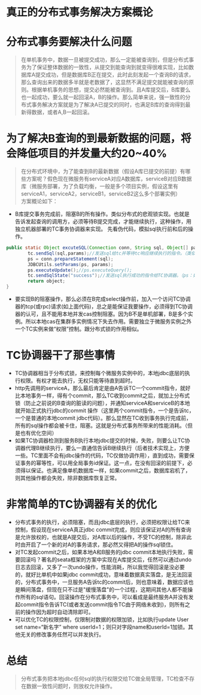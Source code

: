 # 真正的分布式事务解决方案概论

# 分布式事务要解决什么问题
>在单机事务中，数据一旦被提交成功，那么一定能被查询到，但是分布式事务为了保证整体数据的一致性，从提交到能查询到就变得很难实现，比如数据库A提交成功，但是数据库B正在提交，此时此刻发起一个查询B的请求，那么查询出来的数据多半就是老数据了，这显然不满足提交就能被查询的原则。根据单机事务的思想，提交必然能被查询到。且A库提交后，B库要么也一起成功，要么就一起回滚A，B的操作。那么简单来说，强一致性的分布式事务解决方案就是为了解决A已提交的同时，也满足B库的查询得到最新得数据，或者A,B一起回滚。

# 为了解决B查询的到最新数据的问题，将会降低项目的并发量大约20~40%

>在分布式环境中，为了能查到B的最新数据（假设A库已提交的前提）有哪些方案呢？假色现在微服务有serviceA对应A数据库，serviceB对应B数据库（微服务部署，为了负载均衡，一般是多个项目实例，假设这里有serviceA1，serviceA2，serviceB1，serviceB2这么多个部署实例）  
方案概论如下：  
- B库提交事务完成前，阻塞B的所有操作。类似分布式的悲观锁实现。也就是告诉发起查询的调用方，必须等待B提交完成，才能继续执行，这种操作，用独立机器部署的TC事务协调器来实现。
先看伪代码，模拟sql执行前和后的操作。
```java
public static Object excuteSQL(Connection conn, String sql, Object[] params) throws Exception {
        tc.sendSql(sql,params);//发送sql给tc并等待tc响应继续执行的指令。（类似加了一个分布式锁）
        ps = conn.prepareStatement(sql);
        JDBCUtils.setParams(ps, params);
        ps.executeUpdate();//ps.executeQuery();
        tc.sendSqlState("success");//发送sql执行成功的指令给TC协调器。（ps：如果是ps.executeQuery();查询语句，这一步可以省略）
        return object;
}
```
- 要实现B的阻塞操作，那么必须在B完成select操作前，加入一个访问TC协调器的tcp(或rpc)请求(如上面代码)，总之是能保证我要操作，必须得到TC协调器的认可，且不能用本地并发cas控制阻塞。因为B不是单机部署，B是多个实例。所以本地cas在集群多实例情况下失去作用。需要独立于微服务实例之外一个TC实例来做“权限”控制。跟分布式锁的作用相似。

# TC协调器干了那些事情
- TC协调器相当于分布式锁，来控制每个微服务实例中的，本地jdbc底层的执行权限。有权才能去执行，无权只能等待直到超时。  
- http先调用的serviceA，那么最后肯定是由A告诉TC一个commit指令，就好比本地事务一样，得有个commit，那么TC收到commit之后，就加上分布式锁（防止之前说的B查询的脏读的问题），并通知serviceA和serviceB的本地就开始正式执行jdbc的commit 操作（这里两个commit指令，一个是告诉tc，一个是普通的本地commit jdbc代码）。那么显然在TC收到事务执行完成前，所有的sql操作都会被卡住，阻塞。这就是分布式事务所带来的性能消耗。（但是也有优化空间）  
- 如果TC协调器检测到服务B执行本地jdbc提交的时候，失败，则要么让TC协调器代理B继续执行，要么一直通信告诉B继续执行（后者技术实现上，方便一些。TC里面不会有jdbc操作的代码，TC仅做协调作用），直到成功，需要保证事务的幂等性，可以用全局事务id保证。这一点，在没有回滚的前提下，必须得以保证。也满足像单机数据库一样，如果commit之后，数据库宕机了，则其他操作都会失败，除非数据库恢复正常。

# 非常简单的TC协调器有关的优化
- 分布式事务的执行，必须阻塞，而且jdbc底层的执行，必须把权限让给TC来控制，假设现在serviceA真正jdbc commit完成，则应该保证对A的所有查询是允许放权的，也就是A提交后，对A库以后的操作，不受TC的控制，除非此时由开启了一个新的对A的事务请求，那必然又得把A的操作sql锁住。  
- 对TC发起commit之后，如果本地A和B服务的jdbc commit本地执行失败，需要回滚吗？著名的seata框架的方案中实现在A库提交后，任然可以通过undo日志去回滚，又多了一次undo操作，性能消耗，所以我觉得回滚是没必要的，就好比单机中如果jdbc commit成功，意味着数据真实落盘，是无法回滚的，分布式事务中，一旦服务A告诉tc的commit后，则也意味着，数据应该也是瞬间落盘，但现在只不过是"缓慢落盘"的一个过程，这期间其他人都不能操作所有的sql语句。回滚操作在分布式事务中，可以看成是最终服务A并没有发起commit指令告诉TC(或者发送commit指令TC由于网络未收到)，则所有之前的操作因为超时自动清除即可。  
- 可以优化TC的权限控制，仅限制对数据的权限加锁，比如执行update User set name=“新名字”  where userId=1；则只对字段name和userId=1加锁。其他无关的修改事务任然可以并发执行。
# 总结
>分布式事务把本地jdbc任何sql的执行权限交给TC做全局管理，TC检查不存在数据一致性问题时，则放权允许操作。